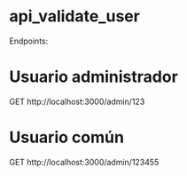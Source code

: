 # api_validate_user

Endpoints:

# Usuario administrador 
GET http://localhost:3000/admin/123

# Usuario común 
GET http://localhost:3000/admin/123455
